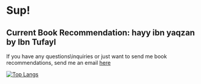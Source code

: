 # Sup!
## Current Book Recommendation: hayy ibn yaqzan by Ibn Tufayl 
If you have any questions\inquiries or just want to send me book recommendations, send me an email [here](mailto:ziadazmyahmed@gmail.com)

[![Top Langs](https://github-readme-stats.vercel.app/api/top-langs/?username=zelshahawy)](https://github.com/anuraghazra/github-readme-stats)
